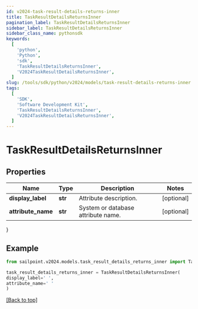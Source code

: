 ```yaml
---
id: v2024-task-result-details-returns-inner
title: TaskResultDetailsReturnsInner
pagination_label: TaskResultDetailsReturnsInner
sidebar_label: TaskResultDetailsReturnsInner
sidebar_class_name: pythonsdk
keywords:
  [
    'python',
    'Python',
    'sdk',
    'TaskResultDetailsReturnsInner',
    'V2024TaskResultDetailsReturnsInner',
  ]
slug: /tools/sdk/python/v2024/models/task-result-details-returns-inner
tags:
  [
    'SDK',
    'Software Development Kit',
    'TaskResultDetailsReturnsInner',
    'V2024TaskResultDetailsReturnsInner',
  ]
---
```


# TaskResultDetailsReturnsInner

## Properties

| Name | Type | Description | Notes |
| --- | --- | --- | --- |
| **display_label** | **str** | Attribute description. | [optional] |
| **attribute_name** | **str** | System or database attribute name. | [optional] |

}

## Example

```python
from sailpoint.v2024.models.task_result_details_returns_inner import TaskResultDetailsReturnsInner

task_result_details_returns_inner = TaskResultDetailsReturnsInner(
display_label=' ',
attribute_name=' '
)

```

[[Back to top]](#)
